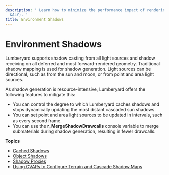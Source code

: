 ```yaml
---
description: ' Learn how to minimize the performance impact of rendering shadows in
  &ALY;. '
title: Environment Shadows
---
```

# Environment Shadows<a name="rendering-graphics-shadows-intro"></a>

Lumberyard supports shadow casting from all light sources and shadow receiving on all deferred and most forward\-rendered geometry\. Traditional shadow mapping is used for shadow generation\. Light sources can be directional, such as from the sun and moon, or from point and area light sources\.

As shadow generation is resource\-intensive, Lumberyard offers the following features to mitigate this:
+ You can control the degree to which Lumberyard caches shadows and stops dynamically updating the most distant cascaded sun shadows\.
+ You can set point and area light sources to be updated in intervals, such as every second frame\.
+ You can use the **r\_MergeShadowDrawcalls** console variable to merge submaterials during shadow generation, resulting in fewer drawcalls\.

**Topics**
+ [Cached Shadows](rendering-graphics-shadows-cached.md)
+ [Object Shadows](rendering-graphics-shadows-object.md)
+ [Shadow Proxies](rendering_graphics_shadows_proxies.md)
+ [Using CVARs to Configure Terrain and Cascade Shadow Maps](rendering-graphics-shadows-cvars.md)